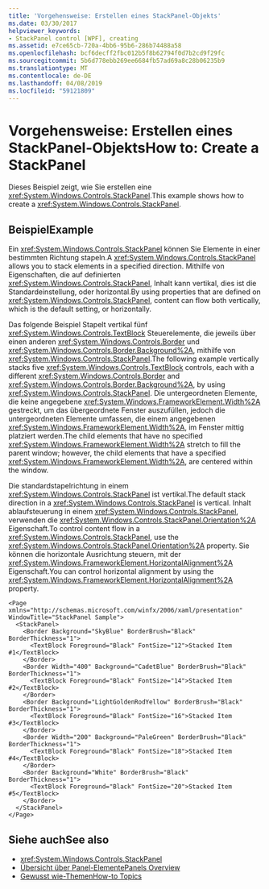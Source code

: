 ```yaml
---
title: 'Vorgehensweise: Erstellen eines StackPanel-Objekts'
ms.date: 03/30/2017
helpviewer_keywords:
- StackPanel control [WPF], creating
ms.assetid: e7ce65cb-720a-4bb6-95b6-286b74488a58
ms.openlocfilehash: bcf6decff2fbc012b5f8b62794f0d7b2cd9f29fc
ms.sourcegitcommit: 5b6d778ebb269ee6684fb57ad69a8c28b06235b9
ms.translationtype: MT
ms.contentlocale: de-DE
ms.lasthandoff: 04/08/2019
ms.locfileid: "59121809"
---
```

# <a name="how-to-create-a-stackpanel"></a><span data-ttu-id="c46fe-102">Vorgehensweise: Erstellen eines StackPanel-Objekts</span><span class="sxs-lookup"><span data-stu-id="c46fe-102">How to: Create a StackPanel</span></span>
<span data-ttu-id="c46fe-103">Dieses Beispiel zeigt, wie Sie erstellen eine <xref:System.Windows.Controls.StackPanel>.</span><span class="sxs-lookup"><span data-stu-id="c46fe-103">This example shows how to create a <xref:System.Windows.Controls.StackPanel>.</span></span>  
  
## <a name="example"></a><span data-ttu-id="c46fe-104">Beispiel</span><span class="sxs-lookup"><span data-stu-id="c46fe-104">Example</span></span>  
 <span data-ttu-id="c46fe-105">Ein <xref:System.Windows.Controls.StackPanel> können Sie Elemente in einer bestimmten Richtung stapeln.</span><span class="sxs-lookup"><span data-stu-id="c46fe-105">A <xref:System.Windows.Controls.StackPanel> allows you to stack elements in a specified direction.</span></span> <span data-ttu-id="c46fe-106">Mithilfe von Eigenschaften, die auf definierten <xref:System.Windows.Controls.StackPanel>, Inhalt kann vertikal, dies ist die Standardeinstellung, oder horizontal.</span><span class="sxs-lookup"><span data-stu-id="c46fe-106">By using properties that are defined on <xref:System.Windows.Controls.StackPanel>, content can flow both vertically, which is the default setting, or horizontally.</span></span>  
  
 <span data-ttu-id="c46fe-107">Das folgende Beispiel Stapelt vertikal fünf <xref:System.Windows.Controls.TextBlock> Steuerelemente, die jeweils über einen anderen <xref:System.Windows.Controls.Border> und <xref:System.Windows.Controls.Border.Background%2A>, mithilfe von <xref:System.Windows.Controls.StackPanel>.</span><span class="sxs-lookup"><span data-stu-id="c46fe-107">The following example vertically stacks five <xref:System.Windows.Controls.TextBlock> controls, each with a different <xref:System.Windows.Controls.Border> and <xref:System.Windows.Controls.Border.Background%2A>, by using <xref:System.Windows.Controls.StackPanel>.</span></span> <span data-ttu-id="c46fe-108">Die untergeordneten Elemente, die keine angegebene <xref:System.Windows.FrameworkElement.Width%2A> gestreckt, um das übergeordnete Fenster auszufüllen, jedoch die untergeordneten Elemente umfassen, die einem angegebenen <xref:System.Windows.FrameworkElement.Width%2A>, im Fenster mittig platziert werden.</span><span class="sxs-lookup"><span data-stu-id="c46fe-108">The child elements that have no specified <xref:System.Windows.FrameworkElement.Width%2A> stretch to fill the parent window; however, the child elements that have a specified <xref:System.Windows.FrameworkElement.Width%2A>, are centered within the window.</span></span>  
  
 <span data-ttu-id="c46fe-109">Die standardstapelrichtung in einem <xref:System.Windows.Controls.StackPanel> ist vertikal.</span><span class="sxs-lookup"><span data-stu-id="c46fe-109">The default stack direction in a <xref:System.Windows.Controls.StackPanel> is vertical.</span></span> <span data-ttu-id="c46fe-110">Inhalt ablaufsteuerung in einem <xref:System.Windows.Controls.StackPanel>, verwenden die <xref:System.Windows.Controls.StackPanel.Orientation%2A> Eigenschaft.</span><span class="sxs-lookup"><span data-stu-id="c46fe-110">To control content flow in a <xref:System.Windows.Controls.StackPanel>, use the <xref:System.Windows.Controls.StackPanel.Orientation%2A> property.</span></span> <span data-ttu-id="c46fe-111">Sie können die horizontale Ausrichtung steuern, mit der <xref:System.Windows.FrameworkElement.HorizontalAlignment%2A> Eigenschaft.</span><span class="sxs-lookup"><span data-stu-id="c46fe-111">You can control horizontal alignment by using the <xref:System.Windows.FrameworkElement.HorizontalAlignment%2A> property.</span></span>  
  
```xaml  
<Page xmlns="http://schemas.microsoft.com/winfx/2006/xaml/presentation" WindowTitle="StackPanel Sample">  
  <StackPanel>  
    <Border Background="SkyBlue" BorderBrush="Black" BorderThickness="1">  
      <TextBlock Foreground="Black" FontSize="12">Stacked Item #1</TextBlock>  
    </Border>  
    <Border Width="400" Background="CadetBlue" BorderBrush="Black" BorderThickness="1">  
      <TextBlock Foreground="Black" FontSize="14">Stacked Item #2</TextBlock>  
    </Border>  
    <Border Background="LightGoldenRodYellow" BorderBrush="Black" BorderThickness="1">  
      <TextBlock Foreground="Black" FontSize="16">Stacked Item #3</TextBlock>  
    </Border>  
    <Border Width="200" Background="PaleGreen" BorderBrush="Black" BorderThickness="1">  
      <TextBlock Foreground="Black" FontSize="18">Stacked Item #4</TextBlock>  
    </Border>  
    <Border Background="White" BorderBrush="Black" BorderThickness="1">  
      <TextBlock Foreground="Black" FontSize="20">Stacked Item #5</TextBlock>  
    </Border>  
  </StackPanel>  
</Page>  
```  
  
## <a name="see-also"></a><span data-ttu-id="c46fe-112">Siehe auch</span><span class="sxs-lookup"><span data-stu-id="c46fe-112">See also</span></span>

- <xref:System.Windows.Controls.StackPanel>
- [<span data-ttu-id="c46fe-113">Übersicht über Panel-Elemente</span><span class="sxs-lookup"><span data-stu-id="c46fe-113">Panels Overview</span></span>](panels-overview.md)
- [<span data-ttu-id="c46fe-114">Gewusst wie-Themen</span><span class="sxs-lookup"><span data-stu-id="c46fe-114">How-to Topics</span></span>](stackpanel-how-to-topics.md)
